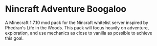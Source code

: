 Nincraft Adventure Boogaloo
=
A Minecraft 1.7.10 mod pack for the Nincraft whitelist server inspired by Phedran's Life in the Woods.  This pack will focus heavily on adventure, exploration, and use mechanics as close to vanilla as possible to achieve this goal.
